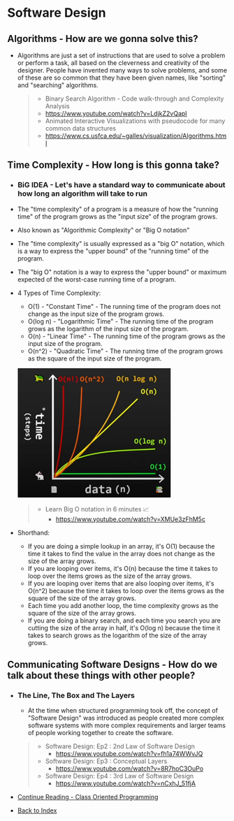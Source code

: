 # Software Design

## Algorithms - How are we gonna solve this?
  - Algorithms are just a set of instructions that are used to solve a problem or perform a task, all based on the
    cleverness and creativity of the designer. People have invented many ways to solve problems, and some of these
    are so common that they have been given names, like "sorting" and "searching" algorithms.
    > - Binary Search Algorithm - Code walk-through and Complexity Analysis
    > - https://www.youtube.com/watch?v=LdjkZ2vQapI
    > - Animated Interactive Visualizations with pseudocode for many common data structures
    > - https://www.cs.usfca.edu/~galles/visualization/Algorithms.html

## Time Complexity - How long is this gonna take?
  - ### BiG IDEA - Let's have a standard way to communicate about how long an algorithm will take to run
  - The "time complexity" of a program is a measure of how the "running time" of the program grows as the "input size"
    of the program grows.
  - Also known as "Algorithmic Complexity" or "Big O notation"
  - The "time complexity" is usually expressed as a "big O" notation, which is a way to express the "upper bound" of
    the "running time" of the program.
  - The "big O" notation is a way to express the "upper bound" or maximum expected of the worst-case running time of a program.
  - 4 Types of Time Complexity:
      - O(1) - "Constant Time" - The running time of the program does not change as the input size of the program grows.
      - O(log n) - "Logarithmic Time" - The running time of the program grows as the logarithm of the input size of the program.
      - O(n) - "Linear Time" - The running time of the program grows as the input size of the program.
      - O(n^2) - "Quadratic Time" - The running time of the program grows as the square of the input size of the program.

    [<img src="assets/bigo.png" width="350"/>](https://www.youtube.com/watch?v=XMUe3zFhM5c)

    > - Learn Big O notation in 6 minutes 📈
    >   - https://www.youtube.com/watch?v=XMUe3zFhM5c
  
  - Shorthand:
    - If you are doing a simple lookup in an array, it's O(1) because the time it takes to find the value in the array
      does not change as the size of the array grows.
    - If you are looping over items, it's O(n) because the time it takes to loop over the items grows as the size of the
      array grows.
    - If you are looping over items that are also looping over items, it's O(n^2) because the time it takes to loop over
      the items grows as the square of the size of the array grows.
    - Each time you add another loop, the time complexity grows as the square of the size of the array grows.
    - If you are doing a binary search, and each time you search you are cutting the size of the array in half,
      it's O(log n) because the time it takes to search grows as the logarithm of the size of the array grows.

## Communicating Software Designs - How do we talk about these things with other people? 
  - ### The Line, The Box and The Layers
    - At the time when structured programming took off, the concept of "Software Design" was introduced
      as people created more complex software systems with more complex requirements and larger teams of people working
      together to create the software.
    > - Software Design: Ep2 : 2nd Law of Software Design
    >     - https://www.youtube.com/watch?v=fh1a74WWvJQ
    > - Software Design: Ep3 : Conceptual Layers
    >     - https://www.youtube.com/watch?v=8R7hoC3OuPo
    > - Software Design: Ep4 : 3rd Law of Software Design
    >     - https://www.youtube.com/watch?v=nCxhJ_51fjA 

- [Continue Reading - Class Oriented Programming](./09-ClassOrientedProgramming)
- [Back to Index](README.md)